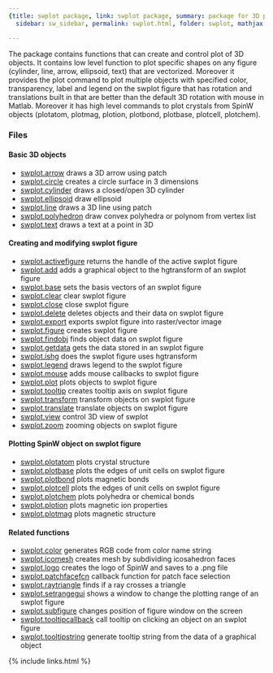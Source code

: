```yaml
---
{title: swplot package, link: swplot package, summary: package for 3D plotting, keywords: sample,
  sidebar: sw_sidebar, permalink: swplot.html, folder: swplot, mathjax: 'true'}

---
```

 
The package contains functions that can create and control plot of 3D
objects. It contains low level function to plot specific shapes on any
figure (cylinder, line, arrow, ellipsoid, text) that are vectorized.
Moreover it provides the plot command to plot multiple objects with
specified color, transparency, label and legend on the swplot figure that
has rotation and translations built in that are better than the default
3D rotation with mouse in Matlab. Moreover it has high level commands to
plot crystals from SpinW objects (plotatom, plotmag, plotion, plotbond,
plotbase, plotcell, plotchem).
 
### Files
 
#### Basic 3D objects
 
* [swplot.arrow](swplot_arrow.html) draws a 3D arrow using patch
* [swplot.circle](swplot_circle.html) creates a circle surface in 3 dimensions
* [swplot.cylinder](swplot_cylinder.html) draws a closed/open 3D cylinder
* [swplot.ellipsoid](swplot_ellipsoid.html) draw ellipsoid
* [swplot.line](swplot_line.html) draws a 3D line using patch
* [swplot.polyhedron](swplot_polyhedron.html) draw convex polyhedra or polynom from vertex list
* [swplot.text](swplot_text.html) draws a text at a point in 3D
 
#### Creating and modifying swplot figure
 
* [swplot.activefigure](swplot_activefigure.html) returns the handle of the active swplot figure
* [swplot.add](swplot_add.html) adds a graphical object to the hgtransform of an swplot figure
* [swplot.base](swplot_base.html) sets the basis vectors of an swplot figure
* [swplot.clear](swplot_clear.html) clear swplot figure
* [swplot.close](swplot_close.html) close swplot figure
* [swplot.delete](swplot_delete.html) deletes objects and their data on swplot figure
* [swplot.export](swplot_export.html) exports swplot figure into raster/vector image
* [swplot.figure](swplot_figure.html) creates swplot figure
* [swplot.findobj](swplot_findobj.html) finds object data on swplot figure
* [swplot.getdata](swplot_getdata.html) gets the data stored in an swplot figure
* [swplot.ishg](swplot_ishg.html) does the swplot figure uses hgtransform
* [swplot.legend](swplot_legend.html) draws legend to the swplot figure
* [swplot.mouse](swplot_mouse.html) adds mouse callbacks to swplot figure
* [swplot.plot](swplot_plot.html) plots objects to swplot figure
* [swplot.tooltip](swplot_tooltip.html) creates tooltip axis on swplot figure
* [swplot.transform](swplot_transform.html) transform objects on swplot figure
* [swplot.translate](swplot_translate.html) translate objects on swplot figure
* [swplot.view](swplot_view.html) control 3D view of swplot
* [swplot.zoom](swplot_zoom.html) zooming objects on swplot figure
 
#### Plotting SpinW object on swplot figure
 
* [swplot.plotatom](swplot_plotatom.html) plots crystal structure
* [swplot.plotbase](swplot_plotbase.html) plots the edges of unit cells on swplot figure
* [swplot.plotbond](swplot_plotbond.html) plots magnetic bonds
* [swplot.plotcell](swplot_plotcell.html) plots the edges of unit cells on swplot figure
* [swplot.plotchem](swplot_plotchem.html) plots polyhedra or chemical bonds
* [swplot.plotion](swplot_plotion.html) plots magnetic ion properties
* [swplot.plotmag](swplot_plotmag.html) plots magnetic structure
 
#### Related functions
 
* [swplot.color](swplot_color.html) generates RGB code from color name string
* [swplot.icomesh](swplot_icomesh.html) creates mesh by subdividing icosahedron faces
* [swplot.logo](swplot_logo.html) creates the logo of SpinW and saves to a .png file
* [swplot.patchfacefcn](swplot_patchfacefcn.html) callback function for patch face selection
* [swplot.raytriangle](swplot_raytriangle.html) finds if a ray crosses a triangle
* [swplot.setrangegui](swplot_setrangegui.html) shows a window to change the plotting range of an swplot figure
* [swplot.subfigure](swplot_subfigure.html) changes position of figure window on the screen
* [swplot.tooltipcallback](swplot_tooltipcallback.html) call tooltip on clicking an object on an swplot figure
* [swplot.tooltipstring](swplot_tooltipstring.html) generate tooltip string from the data of a graphical object
 

{% include links.html %}
